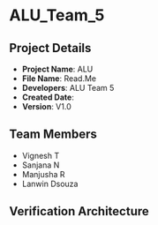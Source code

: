 # ALU_Team_5


## Project Details
- **Project Name**: ALU
- **File Name**: Read.Me
- **Developers**: ALU Team 5
- **Created Date**: 
- **Version**: V1.0

## Team Members
- Vignesh T
- Sanjana N
- Manjusha R
- Lanwin Dsouza

## Verification Architecture


